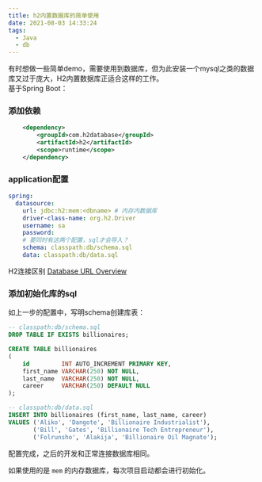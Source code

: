 ```yaml
---
title: h2内置数据库的简单使用
date: 2021-08-03 14:33:24
tags: 
  - Java
  - db
---
```

有时想做一些简单demo，需要使用到数据库，但为此安装一个mysql之类的数据库又过于庞大，H2内置数据库正适合这样的工作。  
基于Spring Boot：
### 添加依赖
```xml
    <dependency>
        <groupId>com.h2database</groupId>
        <artifactId>h2</artifactId>
        <scope>runtime</scope>
    </dependency>
```
<!-- more -->

### application配置
```yml
spring:
  datasource:
    url: jdbc:h2:mem:<dbname> # 内存内数据库
    driver-class-name: org.h2.Driver
    username: sa
    password:
    # 要同时有这两个配置，sql才会导入？
    schema: classpath:db/schema.sql
    data: classpath:db/data.sql
```
H2连接区别 [Database URL Overview](http://www.h2database.com/html/features.html#database_url)

### 添加初始化库的sql

如上一步的配置中，写明schema创建库表：
```sql
-- classpath:db/schema.sql
DROP TABLE IF EXISTS billionaires;

CREATE TABLE billionaires
(
    id         INT AUTO_INCREMENT PRIMARY KEY,
    first_name VARCHAR(250) NOT NULL,
    last_name  VARCHAR(250) NOT NULL,
    career     VARCHAR(250) DEFAULT NULL
);
```

```sql
-- classpath:db/data.sql
INSERT INTO billionaires (first_name, last_name, career)
VALUES ('Aliko', 'Dangote', 'Billionaire Industrialist'),
       ('Bill', 'Gates', 'Billionaire Tech Entrepreneur'),
       ('Folrunsho', 'Alakija', 'Billionaire Oil Magnate');
```

配置完成，之后的开发和正常连接数据库相同。

如果使用的是 `mem` 的内存数据库，每次项目启动都会进行初始化。
